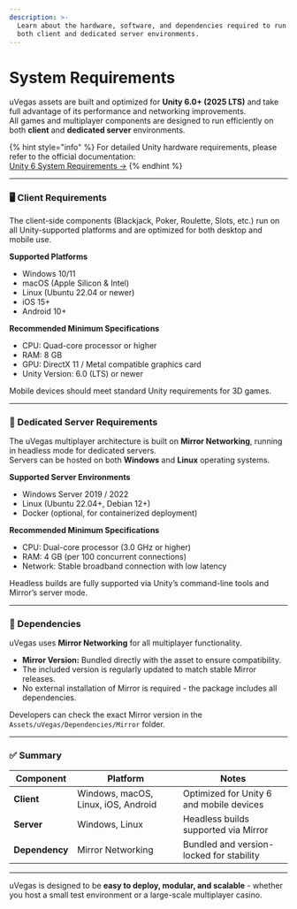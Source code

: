 ```yaml
---
description: >-
  Learn about the hardware, software, and dependencies required to run uVegas on
  both client and dedicated server environments.
---
```


# System Requirements

uVegas assets are built and optimized for **Unity 6.0+ (2025 LTS)** and take full advantage of its performance and networking improvements.\
All games and multiplayer components are designed to run efficiently on both **client** and **dedicated server** environments.

{% hint style="info" %}
For detailed Unity hardware requirements, please refer to the official documentation:\
[Unity 6 System Requirements →](https://docs.unity3d.com/Manual/system-requirements.html)
{% endhint %}

***

### 🖥️ Client Requirements

The client-side components (Blackjack, Poker, Roulette, Slots, etc.) run on all Unity-supported platforms and are optimized for both desktop and mobile use.

**Supported Platforms**

* Windows 10/11
* macOS (Apple Silicon & Intel)
* Linux (Ubuntu 22.04 or newer)
* iOS 15+
* Android 10+

**Recommended Minimum Specifications**

* CPU: Quad-core processor or higher
* RAM: 8 GB
* GPU: DirectX 11 / Metal compatible graphics card
* Unity Version: 6.0 (LTS) or newer

Mobile devices should meet standard Unity requirements for 3D games.

***

### 🧩 Dedicated Server Requirements

The uVegas multiplayer architecture is built on **Mirror Networking**, running in headless mode for dedicated servers.\
Servers can be hosted on both **Windows** and **Linux** operating systems.

**Supported Server Environments**

* Windows Server 2019 / 2022
* Linux (Ubuntu 22.04+, Debian 12+)
* Docker (optional, for containerized deployment)

**Recommended Minimum Specifications**

* CPU: Dual-core processor (3.0 GHz or higher)
* RAM: 4 GB (per 100 concurrent connections)
* Network: Stable broadband connection with low latency

Headless builds are fully supported via Unity’s command-line tools and Mirror’s server mode.

***

### 🔗 Dependencies

uVegas uses **Mirror Networking** for all multiplayer functionality.

* **Mirror Version:** Bundled directly with the asset to ensure compatibility.
* The included version is regularly updated to match stable Mirror releases.
* No external installation of Mirror is required - the package includes all dependencies.

Developers can check the exact Mirror version in the `Assets/uVegas/Dependencies/Mirror` folder.

***

### ✅ Summary

| Component      | Platform                            | Notes                                    |
| -------------- | ----------------------------------- | ---------------------------------------- |
| **Client**     | Windows, macOS, Linux, iOS, Android | Optimized for Unity 6 and mobile devices |
| **Server**     | Windows, Linux                      | Headless builds supported via Mirror     |
| **Dependency** | Mirror Networking                   | Bundled and version-locked for stability |

***

uVegas is designed to be **easy to deploy, modular, and scalable** - whether you host a small test environment or a large-scale multiplayer casino.
